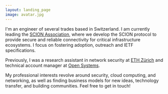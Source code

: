 ```yaml
---
layout: landing_page
image: avatar.jpg
---
```


I'm an engineer of several trades based in Switzerland. I am currently leading the [SCION Association](https://scion.org/), where we develop the SCION protocol to provide secure and reliable connectivity for critical infrastructure ecosystems. I focus on fostering adoption, outreach and IETF specifications.

Previously, I was a research assistant in network security at [ETH Zürich](https://ethz.ch/en.html) and technical account manager at [Open Systems](https://www.open-systems.com/).

My professional interests revolve around security, cloud computing, and networking, as well as finding business models for new ideas, technology transfer, and building communities. Feel free to get in touch!